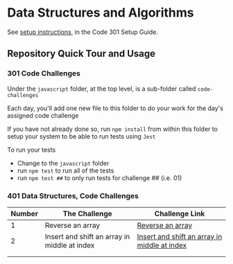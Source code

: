 # Data Structures and Algorithms

See [setup instructions](https://codefellows.github.io/setup-guide/code-301/3-code-challenges), in the Code 301 Setup Guide.

## Repository Quick Tour and Usage

### 301 Code Challenges

Under the `javascript` folder, at the top level, is a sub-folder called `code-challenges`

Each day, you'll add one new file to this folder to do your work for the day's assigned code challenge

If you have not already done so, run `npm install` from within this folder to setup your system to be able to run tests using `Jest`

To run your tests

- Change to the `javascript` folder
- run `npm test` to run all of the tests
- run `npm test ##` to only run tests for challenge ## (i.e. 01)

### 401 Data Structures, Code Challenges

| Number | The Challenge                                | Challenge Link                                                              |
| ------ | -------------------------------------------- | --------------------------------------------------------------------------- |
| 1      | Reverse an array                             | [Reverse an array](./java/Challenge1/README.md)                             |
| 2      | Insert and shift an array in middle at index | [Insert and shift an array in middle at index](./java/Challenge1/README.md) |
|        |                                              |                                                                             |
|        |                                              |                                                                             |
